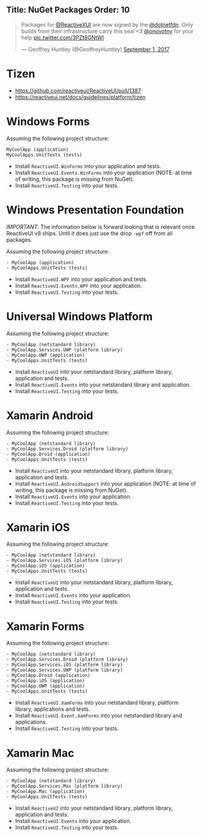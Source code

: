 Title: NuGet Packages
Order: 10
---

<blockquote class="twitter-tweet" data-lang="en"><p lang="en" dir="ltr">Packages for <a href="https://twitter.com/ReactiveXUI">@ReactiveXUI</a> are now signed by the <a href="https://twitter.com/dotnetfdn">@dotnetfdn</a>. Only builds from their infrastructure carry this seal &lt;3 <a href="https://twitter.com/onovotny">@onovotny</a> for your help <a href="https://t.co/3PZt8GNtWl">pic.twitter.com/3PZt8GNtWl</a></p>&mdash; Geoffrey Huntley (@GeoffreyHuntley) <a href="https://twitter.com/GeoffreyHuntley/status/903619522883497984">September 1, 2017</a></blockquote>
<script async src="//platform.twitter.com/widgets.js" charset="utf-8"></script>

# Tizen

* https://github.com/reactiveui/ReactiveUI/pull/1387
* https://reactiveui.net/docs/guidelines/platform/tizen

# Windows Forms

Assuming the following project structure:

```
MyCoolApp (application)
MyCoolApps.UnitTests (tests)
```

* Install `ReactiveUI.WinForms` into your application and tests.
* Install `ReactiveUI.Events.WinForms` into your application (NOTE: at time of writing, this package is missing from NuGet).
* Install `ReactiveUI.Testing` into your tests.

# Windows Presentation Foundation

_IMPORTANT_: The information below is forward looking that is relevant once ReactiveUI v8 ships. Until it does just use the drop `-wpf` off from all packages.

Assuming the following project structure:

```
- MyCoolApp (application)
- MyCoolApps.UnitTests (tests)
```

* Install `ReactiveUI.WPF` into your application and tests.
* Install `ReactiveUI.Events.WPF` into your application.
* Install `ReactiveUI.Testing` into your tests.

# Universal Windows Platform

Assuming the following project structure:

```
- MyCoolApp (netstandard library)
- MyCoolApp.Services.UWP (platform library)
- MyCoolApp.UWP (application)
- MyCoolApps.UnitTests (tests)
```

* Install `ReactiveUI` into your netstandard library, platform library, application and tests.
* Install `ReactiveUI.Events` into your netstandard library and application.
* Install `ReactiveUI.Testing` into your tests.

# Xamarin Android

Assuming the following project structure:

```
- MyCoolApp (netstandard library)
- MyCoolApp.Services.Droid (platform library)
- MyCoolApp.Droid (application)
- MyCoolApps.UnitTests (tests)
```

* Install `ReactiveUI` into your netstandard library, platform library, application and tests.
* Install `ReactiveUI.AndroidSupport` into your application (NOTE: at time of writing, this package is missing from NuGet).
* Install `ReactiveUI.Events` into your application.
* Install `ReactiveUI.Testing` into your tests.

# Xamarin iOS

Assuming the following project structure:

```
- MyCoolApp (netstandard library)
- MyCoolApp.Services.iOS (platform library)
- MyCoolApp.iOS (application)
- MyCoolApps.UnitTests (tests)
```

* Install `ReactiveUI` into your netstandard library, platform library, application and tests.
* Install `ReactiveUI.Events` into your application.
* Install `ReactiveUI.Testing` into your tests.

# Xamarin Forms

Assuming the following project structure:

```
- MyCoolApp (netstandard library)
- MyCoolApp.Services.Droid (platform library)
- MyCoolApp.Services.iOS (platform library)
- MyCoolApp.Services.UWP (platform library)
- MyCoolApp.Droid (application)
- MyCoolApp.iOS (application)
- MyCoolApp.UWP (application)
- MyCoolApps.UnitTests (tests)
```

* Install `ReactiveUI.XamForms` into your netstandard library, platform library, applications and tests.
* Install `ReactiveUI.Event.XamForms` into your netstandard library and applications.
* Install `ReactiveUI.Testing` into your tests.

# Xamarin Mac

Assuming the following project structure:

```
- MyCoolApp (netstandard library)
- MyCoolApp.Services.Mac (platform library)
- MyCoolApp.Mac (application)
- MyCoolApps.UnitTests (tests)
```

* Install `ReactiveUI` into your netstandard library, platform library, application and tests.
* Install `ReactiveUI.Events` into your application.
* Install `ReactiveUI.Testing` into your tests.
